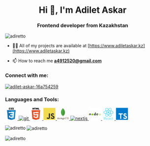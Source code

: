 <h1 align="center">Hi 👋, I'm Adilet Askar</h1>
<h3 align="center">Frontend developer from Kazakhstan</h3>

<p align="left"> <img src="https://komarev.com/ghpvc/?username=adiretto&label=Profile%20views&color=0e75b6&style=flat" alt="adiretto" /> </p>

- 👨‍💻 All of my projects are available at [https://www.adiletaskar.kz](https://www.adiletaskar.kz)

- 📫 How to reach me **a4912520@gmail.com**

<h3 align="left">Connect with me:</h3>
<p align="left">
<a href="https://linkedin.com/in/adilet-askar-16a754259" target="blank"><img align="center" src="https://raw.githubusercontent.com/rahuldkjain/github-profile-readme-generator/master/src/images/icons/Social/linked-in-alt.svg" alt="adilet-askar-16a754259" height="30" width="40" /></a>
</p>

<h3 align="left">Languages and Tools:</h3>
<p align="left"> <a href="https://www.w3schools.com/css/" target="_blank" rel="noreferrer"> <img src="https://raw.githubusercontent.com/devicons/devicon/master/icons/css3/css3-original-wordmark.svg" alt="css3" width="40" height="40"/> </a> <a href="https://git-scm.com/" target="_blank" rel="noreferrer"> <img src="https://www.vectorlogo.zone/logos/git-scm/git-scm-icon.svg" alt="git" width="40" height="40"/> </a> <a href="https://www.w3.org/html/" target="_blank" rel="noreferrer"> <img src="https://raw.githubusercontent.com/devicons/devicon/master/icons/html5/html5-original-wordmark.svg" alt="html5" width="40" height="40"/> </a> <a href="https://developer.mozilla.org/en-US/docs/Web/JavaScript" target="_blank" rel="noreferrer"> <img src="https://raw.githubusercontent.com/devicons/devicon/master/icons/javascript/javascript-original.svg" alt="javascript" width="40" height="40"/> </a> <a href="https://www.mongodb.com/" target="_blank" rel="noreferrer"> <img src="https://raw.githubusercontent.com/devicons/devicon/master/icons/mongodb/mongodb-original-wordmark.svg" alt="mongodb" width="40" height="40"/> </a> <a href="https://nextjs.org/" target="_blank" rel="noreferrer"> <img src="https://cdn.worldvectorlogo.com/logos/nextjs-2.svg" alt="nextjs" width="40" height="40"/> </a> <a href="https://nodejs.org" target="_blank" rel="noreferrer"> <img src="https://raw.githubusercontent.com/devicons/devicon/master/icons/nodejs/nodejs-original-wordmark.svg" alt="nodejs" width="40" height="40"/> </a> <a href="https://reactjs.org/" target="_blank" rel="noreferrer"> <img src="https://raw.githubusercontent.com/devicons/devicon/master/icons/react/react-original-wordmark.svg" alt="react" width="40" height="40"/> </a> <a href="https://www.typescriptlang.org/" target="_blank" rel="noreferrer"> <img src="https://raw.githubusercontent.com/devicons/devicon/master/icons/typescript/typescript-original.svg" alt="typescript" width="40" height="40"/> </a> </p>

<p><img align="left" src="https://github-readme-stats.vercel.app/api/top-langs?username=adiretto&show_icons=true&locale=en&layout=compact" alt="adiretto" /></p>

<p>&nbsp;<img align="center" src="https://github-readme-stats.vercel.app/api?username=adiretto&show_icons=true&locale=en" alt="adiretto" /></p>

<p><img align="center" src="https://github-readme-streak-stats.herokuapp.com/?user=adiretto&" alt="adiretto" /></p>
